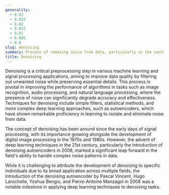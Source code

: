 ```yaml
---
generality:
  - 0.83
  - 0.825
  - 0.82
  - 0.815
  - 0.81
  - 0.805
  - 0.8
slug: denoising
summary: Process of removing noise from data, particularly in the context of images and signals, to enhance the quality of the information.
title: Denoising
---
```


Denoising is a critical preprocessing step in various machine learning and signal processing applications, aiming to improve data quality by filtering out unwanted noise while preserving essential details. This process is pivotal in improving the performance of algorithms in tasks such as image recognition, audio processing, and natural language processing, where the presence of noise can significantly degrade accuracy and effectiveness. Techniques for denoising include simple filters, statistical methods, and more complex deep learning approaches, such as autoencoders, which have shown remarkable proficiency in learning to isolate and eliminate noise from data.

The concept of denoising has been around since the early days of signal processing, with its importance growing alongside the development of digital image processing in the 1970s and 1980s. However, the advent of deep learning techniques in the 21st century, particularly the introduction of denoising autoencoders in 2008, marked a significant leap forward in the field's ability to handle complex noise patterns in data.

While it is challenging to attribute the development of denoising to specific individuals due to its broad application across multiple fields, the introduction of the denoising autoencoder by Pascal Vincent, Hugo Larochelle, Yoshua Bengio, and Pierre-Antoine Manzagol in 2008 was a notable milestone in applying deep learning techniques to denoising tasks.

